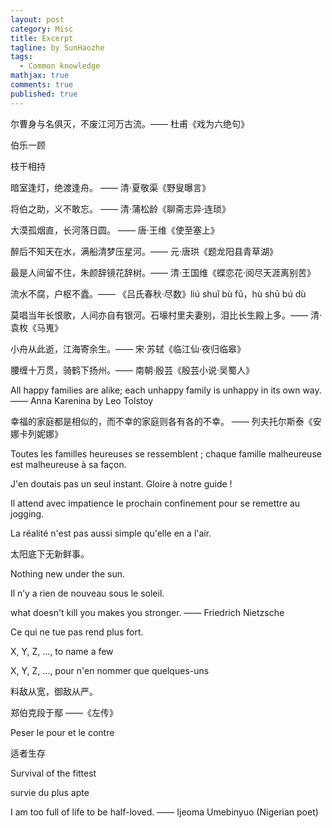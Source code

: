 ```yaml
---
layout: post
category: Misc   
title: Excerpt 
tagline: by SunHaozhe
tags: 
  - Common knowledge   
mathjax: true
comments: true
published: true
---
```


尔曹身与名俱灭，不废江河万古流。—— 杜甫《戏为六绝句》

伯乐一顾

枝干相持

暗室逢灯，绝渡逢舟。 —— 清·夏敬渠《野叟曝言》

将伯之助，义不敢忘。 —— 清·蒲松龄《聊斋志异·连琐》

大漠孤烟直，长河落日圆。 —— 唐·王维《使至塞上》

醉后不知天在水，满船清梦压星河。—— 元·唐珙《题龙阳县青草湖》

最是人间留不住，朱颜辞镜花辞树。—— 清·王国维《蝶恋花·阅尽天涯离别苦》

流水不腐，户枢不蠹。—— 《吕氏春秋·尽数》liú shuǐ bù fǔ，hù shū bú dù

莫唱当年长恨歌，人间亦自有银河。石壕村里夫妻别，泪比长生殿上多。—— 清·袁枚《马嵬》

小舟从此逝，江海寄余生。—— 宋·苏轼《临江仙·夜归临皋》

腰缠十万贯，骑鹤下扬州。—— 南朝·殷芸《殷芸小说·吴蜀人》

All happy families are alike; each unhappy family is unhappy in its own way. —— Anna Karenina by Leo Tolstoy 

幸福的家庭都是相似的，而不幸的家庭则各有各的不幸。 —— 列夫托尔斯泰《安娜卡列妮娜》

Toutes les familles heureuses se ressemblent ; chaque famille malheureuse est malheureuse à sa façon.

J'en doutais pas un seul instant. Gloire à notre guide !

Il attend avec impatience le prochain confinement pour se remettre au jogging. 

La réalité n'est pas aussi simple qu'elle en a l'air.

太阳底下无新鲜事。

Nothing new under the sun.

Il n’y a rien de nouveau sous le soleil.

what doesn't kill you makes you stronger.  —— Friedrich Nietzsche

Ce qui ne tue pas rend plus fort. 

X, Y, Z, ..., to name a few

X, Y, Z, ..., pour n'en nommer que quelques-uns

料敌从宽，御敌从严。

郑伯克段于鄢  ——《左传》

Peser le pour et le contre 

适者生存 

Survival of the fittest 

survie du plus apte

I am too full of life to be half-loved. —— Ijeoma Umebinyuo (Nigerian poet)




